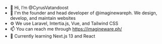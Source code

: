 - 👋 Hi, I’m @CyrusVatandoost
- 👀 I'm the founder and head developer of @imaginewareph. We design, develop, and maintain websites
- ⚙️ We use Laravel, Intertia.js, Vue, and Tailwind CSS
- 📫 You can reach me through https://imagineware.ph/
- 🏫 Currently learning Next.js 13 and React

<!---
CyrusVatandoost/CyrusVatandoost is a ✨ special ✨ repository because its `README.md` (this file) appears on your GitHub profile.
You can click the Preview link to take a look at your changes.
--->
